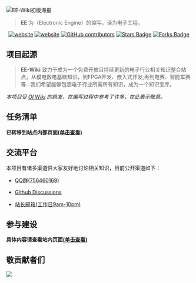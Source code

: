 # 

![EE-Wiki初版海报](https://s2.loli.net/2021/12/20/JOyzS3DleKQR4uc.jpg)

> **EE** 为（Electronic Engine）的缩写，译为电子工程。

<div align="center">
<a href="https://github.com/7idalForce/EE-Wiki/blob/main/README-en.md"><img src="https://img.shields.io/badge/README-EN-pink?style=flat-square" alt="website"/></a>
<a href="https://creativecommons.org/licenses/by-nc-sa/4.0/"><img src="https://img.shields.io/badge/license-BY--NC--SA_4.0-green?style=flat-square" alt="website"/></a>
<a href="https://github.com/7idalForce/EE-Wiki/graphs/contributors"><img alt="GitHub contributors" src="https://img.shields.io/github/contributors/7idalForce/EE-Wiki?color=2b9348&style=flat-square"></a>
<a href="https://github.com/7idalForce/EE-Wiki/stargazers"><img alt="Stars Badge" src="https://img.shields.io/github/stars/7idalForce/EE-Wiki?style=flat-square&color=ffb700"></a>
<a href="https://github.com/7idalForce/EE-Wiki/network/members"><img alt="Forks Badge" src="https://img.shields.io/github/forks/7idalForce/EE-Wiki?style=flat-square&color=8742b1"></a>

</div>

## 项目起源

> **EE-Wiki** 致力于成为一个免费开放且持续更新的电子行业相关知识整合站点，从模电数电基础知识，到FPGA开发、嵌入式开发,再到电赛、智能车赛等...我们希望能够包涵电子行业所需所有知识，成为一个知识宝库。

*本项目受 [OI Wiki](https://oi-wiki.org/) 的启发，在编写过程中参考了许多，在此表示敬意。*

## 任务清单

**已转移到站点内部页面[(单击查看)](https://ee-wiki.tidalforce.cn/intro/ToDoList/)**

## 交流平台

本项目有诸多渠道供大家友好地讨论相关知识，目前公开渠道如下：

- [QQ群(756460169)](https://jq.qq.com/?_wv=1027&k=ex93ZPGh)

- [Github Discussions](https://github.com/7idalForce/EE-Wiki/discussions)

- [站长邮箱(工作日9am-10pm)](mailto:lwantaoo@qq.com)

## 参与建设

**具体内容请查看站内页面[(单击查看)](https://ee-wiki.tidalforce.cn/intro/contribute/)**

## 敬贡献者们

<a href="https://github.com/7idalForce/EE-Wiki/graphs/contributors">
  <img src="https://contrib.rocks/image?repo=7idalForce/EE-Wiki" />
</a>
